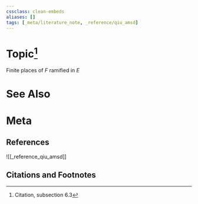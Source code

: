 ```yaml
---
cssclass: clean-embeds
aliases: []
tags: [_meta/literature_note, _reference/qiu_amsd]
---
```

# Topic[^1]
Finite places of $F$ ramified in $E$

# See Also

# Meta
## References
![[_reference_qiu_amsd]]


## Citations and Footnotes
[^1]: Citation, subsection 6.3